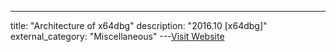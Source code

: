 ---
title: "Architecture of x64dbg"
description: "2016.10 [x64dbg]"
external_category: "Miscellaneous"
---[Visit Website](https://x64dbg.com/blog/2016/10/04/architecture-of-x64dbg.html)

